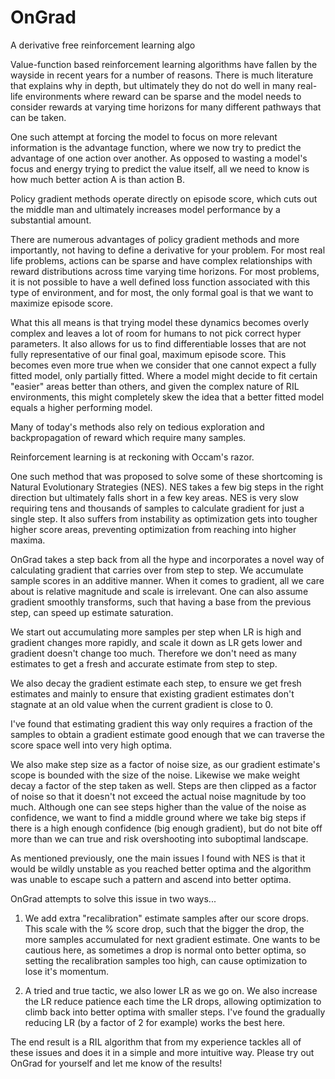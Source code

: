 # OnGrad
A derivative free reinforcement learning algo

Value-function based reinforcement learning algorithms have fallen by the wayside in recent years for a number of reasons. There is much literature that explains why in depth, but ultimately they do not do well in many real-life environments where reward can be sparse and the model needs to consider rewards at varying time horizons for many different pathways that can be taken.

One such attempt at forcing the model to focus on more relevant information is the advantage function, where we now try to predict the advantage of one action over another. As opposed to wasting a model's focus and energy trying to predict the value itself, all we need to know is how much better action A is than action B.

Policy gradient methods operate directly on episode score, which cuts out the middle man and ultimately increases model performance by a substantial amount.

There are numerous advantages of policy gradient methods and more importantly, not having to define a derivative for your problem. For most real life problems, actions can be sparse and have complex relationships with reward distributions across time varying time horizons. For most problems, it is not possible to have a well defined loss function associated with this type of environment, and for most, the only formal goal is that we want to maximize episode score.

What this all means is that trying model these dynamics becomes overly complex and leaves a lot of room for humans to not pick correct hyper parameters. It also allows for us to find differentiable losses that are not fully representative of our final goal, maximum episode score. This becomes even more true when we consider that one cannot expect a fully fitted model, only partially fitted. Where a model might decide to fit certain "easier" areas better than others, and given the complex nature of RIL environments, this might completely skew the idea that a better fitted model equals a higher performing model.

Many of today's methods also rely on tedious exploration and backpropagation of reward which require many samples.

Reinforcement learning is at reckoning with Occam's razor.

One such method that was proposed to solve some of these shortcoming is Natural Evolutionary Strategies (NES). NES takes a few big steps in the right direction but ultimately falls short in a few key areas. NES is very slow requiring tens and thousands of samples to calculate gradient for just a single step. It also suffers from instability as optimization gets into tougher higher score areas, preventing optimization from reaching into higher maxima.

OnGrad takes a step back from all the hype and incorporates a novel way of calculating gradient that carries over from step to step. We accumulate sample scores in an additive manner. When it comes to gradient, all we care about is relative magnitude and scale is irrelevant. One can also assume gradient smoothly transforms, such that having a base from the previous step, can speed up estimate saturation.

We start out accumulating more samples per step when LR is high and gradient changes more rapidly, and scale it down as LR gets lower and gradient doesn't change too much. Therefore we don't need as many estimates to get a fresh and accurate estimate from step to step.

We also decay the gradient estimate each step, to ensure we get fresh estimates and mainly to ensure that existing gradient estimates don't stagnate at an old value when the current gradient is close to 0.

I've found that estimating gradient this way only requires a fraction of the samples to obtain a gradient estimate good enough that we can traverse the score space well into very high optima.

We also make step size as a factor of noise size, as our gradient estimate's scope is bounded with the size of the noise. Likewise we make weight decay a factor of the step taken as well. Steps are then clipped as a factor of noise so that it doesn't not exceed the actual noise magnitude by too much. Although one can see steps higher than the value of the noise as confidence, we want to find a middle ground where we take big steps if there is a high enough confidence (big enough gradient), but do not bite off more than we can true and risk overshooting into suboptimal landscape.

As mentioned previously, one the main issues I found with NES is that it would be wildly unstable as you reached better optima and the algorithm was unable to escape such a pattern and ascend into better optima.

OnGrad attempts to solve this issue in two ways...

1) We add extra "recalibration" estimate samples after our score drops. This scale with the % score drop, such that the bigger the drop, the more samples accumulated for next gradient estimate. One wants to be cautious here, as sometimes a drop is normal onto better optima, so setting the recalibration samples too high, can cause optimization to lose it's momentum.

3) A tried and true tactic, we also lower LR as we go on. We also increase the LR reduce patience each time the LR drops, allowing optimization to climb back into better optima with smaller steps. I've found the gradually reducing LR (by a factor of 2 for example) works the best here.

The end result is a RIL algorithm that from my experience tackles all of these issues and does it in a simple and more intuitive way. Please try out OnGrad for yourself and let me know of the results!
